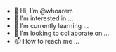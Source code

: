 - 👋 Hi, I’m @whoarem
- 👀 I’m interested in ...
- 🌱 I’m currently learning ...
- 💞️ I’m looking to collaborate on ...
- 📫 How to reach me ...

<!---
whoarem/whoarem is a ✨ special ✨ repository because its `README.md` (this file) appears on your GitHub profile.
You can click the Preview link to take a look at your changes.
--->
